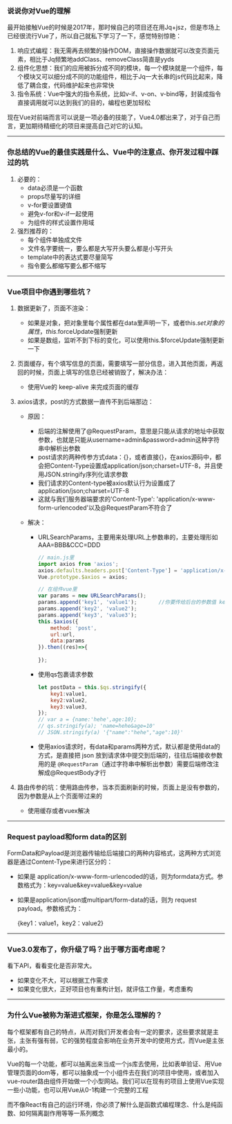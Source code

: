 ### 说说你对Vue的理解

最开始接触Vue的时候是2017年，那时候自己的项目还在用Jq+jsz，但是市场上已经很流行Vue了，所以自己就私下学习了一下，感觉特别惊艳：

1. 响应式编程：我无需再去频繁的操作DOM，直接操作数据就可以改变页面元素，相比于Jq频繁地addClass、removeClass简直是yyds
2. 组件化思想：我们的应用被拆分成不同的模块，每一个模块就是一个组件，每个模块又可以细分成不同的功能组件，相比于Jq一大长串的js代码比起来，降低了耦合度，代码维护起来也非常快
3. 指令系统：Vue中强大的指令系统，比如v-if、v-on、v-bind等，封装成指令直接调用就可以达到我们的目的，编程也更加轻松



现在Vue对前端而言可以说是一项必备的技能了，Vue4.0都出来了，对于自己而言，更加期待精细化的项目来提高自己对它的认知。

---

### 你总结的Vue的最佳实践是什么、Vue中的注意点、你开发过程中踩过的坑

1. 必要的：
   + data必须是一个函数
   + props尽量写的详细
   + v-for要设置键值
   + 避免v-for和v-if一起使用
   + 为组件的样式设置作用域
2. 强烈推荐的：
   + 每个组件单独成文件
   + 文件名字要统一，要么都是大写开头要么都是小写开头
   + template中的表达式要尽量简写
   + 指令要么都缩写要么都不缩写

---

### Vue项目中你遇到哪些坑？

1. 数据更新了，页面不渲染：
   + 如果是对象，把对象里每个属性都在data里声明一下，或者this.$set对象的属性，this.$forceUpdate强制更新
   + 如果是数组，监听不到下标的变化，可以使用this.$forceUpdate强制更新一下
   
2. 页面缓存，有个填写信息的页面，需要填写一部分信息，进入其他页面，再返回的时候，页面上填写的信息已经被销毁了，解决办法：

   + 使用Vue的 keep-alive 来完成页面的缓存

3. axios请求，post的方式数据一直传不到后端那边：

   + 原因：

     + 后端的注解使用了@RequestParam，意思是只能从请求的地址中获取参数，也就是只能从username=admin&password=admin这种字符串中解析出参数
     + post请求的两种传参方式data：{}，或者直接{}，在axios源码中，都会把Content-Type设置成application/json;charset=UTF-8，并且使用JSON.stringify序列化请求参数
     + 我们请求的Content-type被axios默认行为设置成了application/json;charset=UTF-8
     + 这就与我们服务器端要求的'Content-Type': 'application/x-www-form-urlencoded'以及@RequestParam不符合了

   + 解决：

     + URLSearchParams，主要用来处理URL上参数串的，主要处理形如AAA=BBB&CCC=DDD

       ```javascript
       // main.js里
       import axios from 'axios';
       axios.defaults.headers.post['Content-Type'] = 'application/x-www-form-urlencoded';
       Vue.prototype.$axios = axios;
       
       // 在组件vue里
       var params = new URLSearchParams();
       params.append('key1', 'value1');       //你要传给后台的参数值 key/value
       params.append('key2', 'value2');
       params.append('key3', 'value3');
       this.$axios({
           method: 'post',
           url:url,
           data:params
       }).then((res)=>{
           
       });
       ```

     + 使用qs包裹请求参数

       ```javascript
       let postData = this.$qs.stringify({
           key1:value1,
           key2:value2,
           key3:value3,
       });
       // var a = {name:'hehe',age:10};
       // qs.stringify(a); 'name=hehe&age=10'
       // JSON.stringify(a) '{"name":"hehe","age":10}'
       ```

     + 使用axios请求时，有data和params两种方式，默认都是使用data的方式，是直接把 json 放到请求体中提交到后端的，往往后端接收参数用的是 `@RequestParam`（通过字符串中解析出参数）需要后端修改注解成@RequestBody才行

       

4. 路由传参的坑：使用路由传参，当本页面刷新的时候，页面上是没有参数的，因为参数是从上个页面带过来的

   + 使用缓存或者vuex解决

---

### Request payload和form data的区别

FormData和Payload是浏览器传输给后端接口的两种内容格式，这两种方式浏览器是通过Content-Type来进行区分的：

+ 如果是 application/x-www-form-urlencoded的话，则为formdata方式。参数格式为：key=value&key=value&key=value

+ 如果是application/json或multipart/form-data的话，则为 request payload。参数格式为：

  {key1：value1，key2：value2}

---

### Vue3.0发布了，你升级了吗？出于哪方面考虑呢？

看下API，看看变化是否非常大。

+ 如果变化不大，可以根据工作需求
+ 如果变化很大，正好项目也有重构计划，就评估工作量，考虑重构

---

### 为什么Vue被称为渐进式框架，你是怎么理解的？

每个框架都有自己的特点，从而对我们开发者会有一定的要求，这些要求就是主张，主张有强有弱，它的强势程度会影响在业务开发中的使用方式，而Vue是主张最小的。



Vue的每一个功能，都可以抽离出来当成一个js库去使用，比如表单验证、用Vue管理页面的dom等，都可以抽象成一个小组件去在我们的项目中使用，或者加入vue-router路由组件开始做一个小型网站。我们可以在现有的项目上使用Vue实现一些小功能，也可以用Vue从0-1构建一个完整的工程



而不像React有自己的运行环境，你必须了解什么是函数式编程理念、什么是纯函数、如何隔离副作用等等一系列概念





























